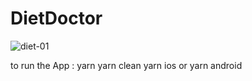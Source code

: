 # DietDoctor

![diet-01](https://user-images.githubusercontent.com/50097658/151934735-174ee9b8-7baf-4bfa-aa0a-d38d8ac78005.png)


to run the App :
yarn
yarn clean
yarn ios or yarn android
